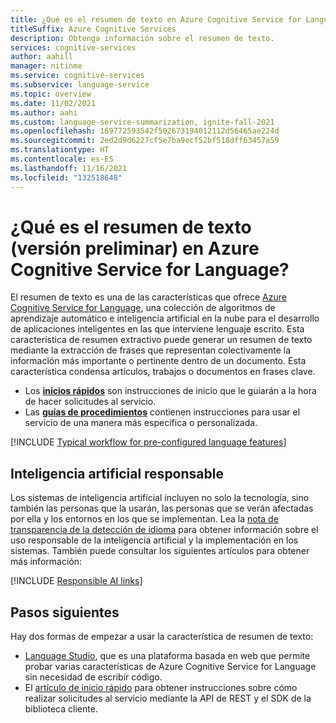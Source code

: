 ```yaml
---
title: ¿Qué es el resumen de texto en Azure Cognitive Service for Language (versión preliminar)?
titleSuffix: Azure Cognitive Services
description: Obtenga información sobre el resumen de texto.
services: cognitive-services
author: aahill
manager: nitinme
ms.service: cognitive-services
ms.subservice: language-service
ms.topic: overview
ms.date: 11/02/2021
ms.author: aahi
ms.custom: language-service-summarization, ignite-fall-2021
ms.openlocfilehash: 169772593542f502673194012112d56465ae224d
ms.sourcegitcommit: 2ed2d9d6227cf5e7ba9ecf52bf518dff63457a59
ms.translationtype: HT
ms.contentlocale: es-ES
ms.lasthandoff: 11/16/2021
ms.locfileid: "132518648"
---
```

# <a name="what-is-text-summarization-preview-in-azure-cognitive-service-for-language"></a>¿Qué es el resumen de texto (versión preliminar) en Azure Cognitive Service for Language?

El resumen de texto es una de las características que ofrece [Azure Cognitive Service for Language](../overview.md), una colección de algoritmos de aprendizaje automático e inteligencia artificial en la nube para el desarrollo de aplicaciones inteligentes en las que interviene lenguaje escrito. Esta característica de resumen extractivo puede generar un resumen de texto mediante la extracción de frases que representan colectivamente la información más importante o pertinente dentro de un documento. Esta característica condensa artículos, trabajos o documentos en frases clave.

* Los [**inicios rápidos**](quickstart.md) son instrucciones de inicio que le guiarán a la hora de hacer solicitudes al servicio.
* Las [**guías de procedimientos**](how-to/call-api.md) contienen instrucciones para usar el servicio de una manera más específica o personalizada.

[!INCLUDE [Typical workflow for pre-configured language features](../includes/overview-typical-workflow.md)]

## <a name="responsible-ai"></a>Inteligencia artificial responsable 

Los sistemas de inteligencia artificial incluyen no solo la tecnología, sino también las personas que la usarán, las personas que se verán afectadas por ella y los entornos en los que se implementan. Lea la [nota de transparencia de la detección de idioma](/legal/cognitive-services/language-service/transparency-note-extractive-summarization?context=/azure/cognitive-services/language-service/context/context) para obtener información sobre el uso responsable de la inteligencia artificial y la implementación en los sistemas. También puede consultar los siguientes artículos para obtener más información:

[!INCLUDE [Responsible AI links](../includes/overview-responsible-ai-links.md)]

## <a name="next-steps"></a>Pasos siguientes

Hay dos formas de empezar a usar la característica de resumen de texto:
* [Language Studio](../language-studio.md), que es una plataforma basada en web que permite probar varias características de Azure Cognitive Service for Language sin necesidad de escribir código.
* El [artículo de inicio rápido](quickstart.md) para obtener instrucciones sobre cómo realizar solicitudes al servicio mediante la API de REST y el SDK de la biblioteca cliente.  
